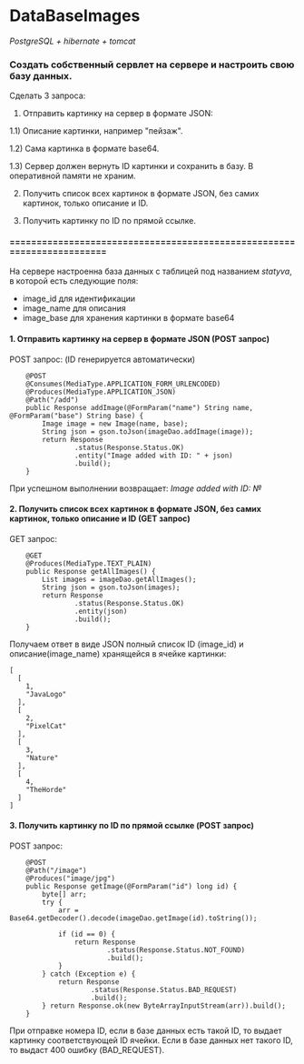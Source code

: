 # DataBaseImages
*PostgreSQL + hibernate + tomcat*

### Создать собственный сервлет на сервере и настроить свою базу данных.

Сделать 3 запроса:

1) Отправить картинку на сервер в формате JSON:

1.1) Описание картинки, например "пейзаж".

1.2) Сама картинка в формате base64.

1.3) Сервер должен вернуть ID картинки и сохранить в базу. В оперативной памяти не храним.

2) Получить список всех картинок в формате JSON, без самих картинок, только описание и ID.

3) Получить картинку по ID по прямой ссылке.

#### =======================================================================

На сервере настроенна база данных с таблицей под названием *statyva*, в которой есть следующие поля:

- image_id для идентификации
- image_name для описания 
- image_base для хранения картинки в формате base64

#### 1. Отправить картинку на сервер в формате JSON (POST запрос)

POST запрос:
(ID генерируется автоматически)

```
    @POST
    @Consumes(MediaType.APPLICATION_FORM_URLENCODED)
    @Produces(MediaType.APPLICATION_JSON)
    @Path("/add")
    public Response addImage(@FormParam("name") String name, @FormParam("base") String base) {
        Image image = new Image(name, base);
        String json = gson.toJson(imageDao.addImage(image));
        return Response
                .status(Response.Status.OK)
                .entity("Image added with ID: " + json)
                .build();
    }
```

При успешном выполнении возвращает: *Image added with ID: №*

#### 2. Получить список всех картинок в формате JSON, без самих картинок, только описание и ID (GET запрос)

GET запрос:

```
    @GET
    @Produces(MediaType.TEXT_PLAIN)
    public Response getAllImages() {
        List images = imageDao.getAllImages();
        String json = gson.toJson(images);
        return Response
                .status(Response.Status.OK)
                .entity(json)
                .build();
    }
```

Получаем ответ в виде JSON полный список ID (image_id) и описание(image_name) хранящейся в ячейке картинки:

```
[
  [
    1,
    "JavaLogo"
  ],
  [
    2,
    "PixelCat"
  ],
  [
    3,
    "Nature"
  ],
  [
    4,
    "TheHorde"
  ]
]
```

#### 3. Получить картинку по ID по прямой ссылке (POST запрос)

POST запрос:

```
    @POST
    @Path("/image")
    @Produces("image/jpg")
    public Response getImage(@FormParam("id") long id) {
        byte[] arr;
        try {
            arr = Base64.getDecoder().decode(imageDao.getImage(id).toString());

            if (id == 0) {
                return Response
                        .status(Response.Status.NOT_FOUND)
                        .build();
            }
        } catch (Exception e) {
            return Response
                    .status(Response.Status.BAD_REQUEST)
                    .build();
        } return Response.ok(new ByteArrayInputStream(arr)).build();
    }
```

При отправке номера ID, если в базе данных есть такой ID, то выдает картинку соответствующей ID ячейки.
Если в базе данных нет такого ID, то выдаст 400 ошибку (BAD_REQUEST).
